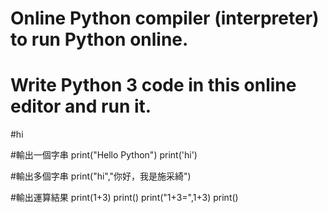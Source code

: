 # Online Python compiler (interpreter) to run Python online.
# Write Python 3 code in this online editor and run it.

#hi

#輸出一個字串
print("Hello Python")
print('hi')

#輸出多個字串
print("hi","你好，我是施采綺")


#輸出運算結果
print(1+3)
print()
print("1+3=",1+3)
print()